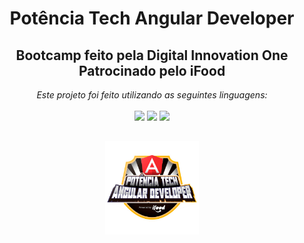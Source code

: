<div align="center">
  <h1> Potência Tech Angular Developer </h1>
  <h2> Bootcamp feito pela Digital Innovation One<br> Patrocinado pelo iFood </h2>
  <em> Este projeto foi feito utilizando as seguintes linguagens: </em><br><br>

  <img height="50vh" src="https://cdn.jsdelivr.net/gh/devicons/devicon/icons/html5/html5-plain-wordmark.svg" />
  <img height="50vh" src="https://cdn.jsdelivr.net/gh/devicons/devicon/icons/css3/css3-plain-wordmark.svg" />
  <img height="40vh" src="https://cdn.jsdelivr.net/gh/devicons/devicon/icons/javascript/javascript-plain.svg" />


  ##

  <div align="center">
<img height="150vh" src="https://github.com/ian-iglesias/pokedex/blob/04e8c60fc8aac0e21cb60d03cdf7f1d8dce71852/assets/image-readme/potencia-tech-angular-ifood.png" />
</div>
